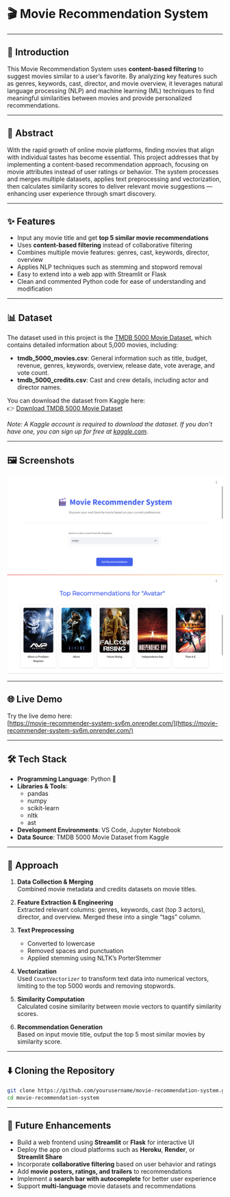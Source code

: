 # 🎬 Movie Recommendation System

---

## 📝 Introduction

This Movie Recommendation System uses **content-based filtering** to suggest movies similar to a user’s favorite. By analyzing key features such as genres, keywords, cast, director, and movie overview, it leverages natural language processing (NLP) and machine learning (ML) techniques to find meaningful similarities between movies and provide personalized recommendations.

---

## 📄 Abstract

With the rapid growth of online movie platforms, finding movies that align with individual tastes has become essential. This project addresses that by implementing a content-based recommendation approach, focusing on movie attributes instead of user ratings or behavior. The system processes and merges multiple datasets, applies text preprocessing and vectorization, then calculates similarity scores to deliver relevant movie suggestions — enhancing user experience through smart discovery.

---

## ✨ Features

- Input any movie title and get **top 5 similar movie recommendations**
- Uses **content-based filtering** instead of collaborative filtering
- Combines multiple movie features: genres, cast, keywords, director, overview
- Applies NLP techniques such as stemming and stopword removal
- Easy to extend into a web app with Streamlit or Flask
- Clean and commented Python code for ease of understanding and modification

---

## 📊 Dataset

The dataset used in this project is the [TMDB 5000 Movie Dataset](https://www.kaggle.com/datasets/tmdb/tmdb-movie-metadata), which contains detailed information about 5,000 movies, including:

- **tmdb_5000_movies.csv**: General information such as title, budget, revenue, genres, keywords, overview, release date, vote average, and vote count.
- **tmdb_5000_credits.csv**: Cast and crew details, including actor and director names.

You can download the dataset from Kaggle here:  
👉 [Download TMDB 5000 Movie Dataset](https://www.kaggle.com/datasets/tmdb/tmdb-movie-metadata)

*Note: A Kaggle account is required to download the dataset. If you don't have one, you can sign up for free at [kaggle.com](https://www.kaggle.com/).*

---

## 🖼️ Screenshots
![Recommendation Output](screenshot1.png)
![Recommendation Output](screenshot2.png)

---

## 🌐 Live Demo

Try the live demo here:  
[https://movie-recommender-system-sv6m.onrender.com/](https://movie-recommender-system-sv6m.onrender.com/)  


---

## 🛠️ Tech Stack

- **Programming Language**: Python 🐍  
- **Libraries & Tools**:
  - pandas
  - numpy
  - scikit-learn
  - nltk
  - ast
- **Development Environments**: VS Code, Jupyter Notebook  
- **Data Source**: TMDB 5000 Movie Dataset from Kaggle

---

## 🧠 Approach

1. **Data Collection & Merging**  
   Combined movie metadata and credits datasets on movie titles.

2. **Feature Extraction & Engineering**  
   Extracted relevant columns: genres, keywords, cast (top 3 actors), director, and overview. Merged these into a single “tags” column.

3. **Text Preprocessing**  
   - Converted to lowercase  
   - Removed spaces and punctuation  
   - Applied stemming using NLTK’s PorterStemmer  

4. **Vectorization**  
   Used `CountVectorizer` to transform text data into numerical vectors, limiting to the top 5000 words and removing stopwords.

5. **Similarity Computation**  
   Calculated cosine similarity between movie vectors to quantify similarity scores.

6. **Recommendation Generation**  
   Based on input movie title, output the top 5 most similar movies by similarity score.

---

## ⬇️ Cloning the Repository

```bash
git clone https://github.com/yourusername/movie-recommendation-system.git
cd movie-recommendation-system
```
---

## 🔮 Future Enhancements

- Build a web frontend using **Streamlit** or **Flask** for interactive UI  
- Deploy the app on cloud platforms such as **Heroku**, **Render**, or **Streamlit Share**  
- Incorporate **collaborative filtering** based on user behavior and ratings  
- Add **movie posters, ratings, and trailers** to recommendations  
- Implement a **search bar with autocomplete** for better user experience  
- Support **multi-language** movie datasets and recommendations  
